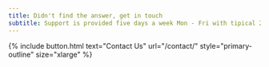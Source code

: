 ```yaml
---
title: Didn't find the answer, get in touch
subtitle: Support is provided five days a week Mon - Fri with tipical 24 hour response time. 
---
```


{% include button.html text="Contact Us" url="/contact/" style="primary-outline" size="xlarge" %}